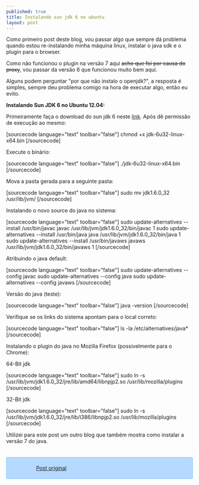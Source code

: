 ```yaml
---
published: true
title: Instalando sun jdk 6 no ubuntu
layout: post
---
```

Como primeiro post deste blog, vou passar algo que sempre dá problema quando estou re-instalando minha máquina linux, instalar o java sdk e o plugin para o browser.

Como não funcionou o plugin na versão 7 aqui <del>acho que foi por causa do proxy</del>, vou passar da versão 6 que funcionou muito bem aqui.

Alguns podem perguntar "por que não instalo o openjdk?", a resposta é simples, sempre deu problema comigo na hora de executar algo, então eu evito.

<strong>Instalando Sun JDK 6 no Ubuntu 12.04: </strong><strong>
</strong>

Primeiramente faça o download do sun jdk 6 neste <a href="http://www.oracle.com/technetwork/java/javase/downloads/jdk-6u32-downloads-1594644.html" target="_blank">link</a>.
Após dê permissão de execução ao mesmo:

[sourcecode language="text" toolbar="false"]
chmod +x jdk-6u32-linux-x64.bin
[/sourcecode]

Execute o binário:

[sourcecode language="text" toolbar="false"]
./jdk-6u32-linux-x64.bin
[/sourcecode]

Mova a pasta gerada para a seguinte pasta:

[sourcecode language="text" toolbar="false"]
sudo mv jdk1.6.0_32 /usr/lib/jvm/
[/sourcecode]

Instalando o novo source do java no sistema:

[sourcecode language="text" toolbar="false"]
sudo update-alternatives --install /usr/bin/javac javac /usr/lib/jvm/jdk1.6.0_32/bin/javac 1
sudo update-alternatives --install /usr/bin/java java /usr/lib/jvm/jdk1.6.0_32/bin/java 1
sudo update-alternatives --install /usr/bin/javaws javaws /usr/lib/jvm/jdk1.6.0_32/bin/javaws 1
[/sourcecode]

Atribuindo o java default:

[sourcecode language="text" toolbar="false"]
sudo update-alternatives --config javac
sudo update-alternatives --config java
sudo update-alternatives --config javaws
[/sourcecode]

Versão do java (teste):

[sourcecode language="text" toolbar="false"]
java -version
[/sourcecode]

Verifique se os links do sistema apontam para o local correto:

[sourcecode language="text" toolbar="false"]
ls -la /etc/alternatives/java*
[/sourcecode]

Instalando o plugin do java no Mozilla Firefox (possivelmente para o Chrome):

64-Bit jdk

[sourcecode language="text" toolbar="false"]
sudo ln -s /usr/lib/jvm/jdk1.6.0_32/jre/lib/amd64/libnpjp2.so /usr/lib/mozilla/plugins
[/sourcecode]

32-Bit jdk

[sourcecode language="text" toolbar="false"]
sudo ln -s /usr/lib/jvm/jdk1.6.0_32/jre/lib/i386/libnpjp2.so /usr/lib/mozilla/plugins
[/sourcecode]

Utilizei para este post um outro blog que também mostra como instalar a versão 7 do java.
<div style="border:1px solid #86C0FF;background-color:#b6d9ff;padding:20px 20px 20px 80px;background-image:url('http://rnevesblog.files.wordpress.com/2012/08/url.png');border-radius:3px;background-repeat:no-repeat;background-position:10px center;margin-top:35px;"><a href="http://www.devsniper.com/ubuntu-12-04-install-sun-jdk-6-7/" target="_blank">Post original</a></div>